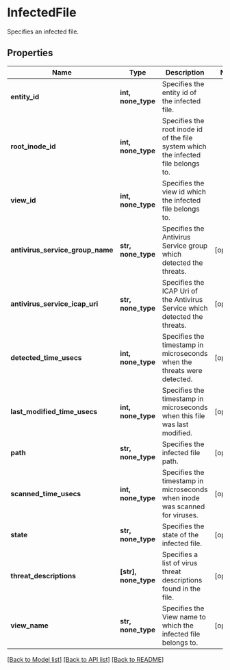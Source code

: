 # InfectedFile

Specifies an infected file.

## Properties
Name | Type | Description | Notes
------------ | ------------- | ------------- | -------------
**entity_id** | **int, none_type** | Specifies the entity id of the infected file. | 
**root_inode_id** | **int, none_type** | Specifies the root inode id of the file system which the infected file belongs to. | 
**view_id** | **int, none_type** | Specifies the view id which the infected file belongs to. | 
**antivirus_service_group_name** | **str, none_type** | Specifies the Antivirus Service group which detected the threats. | [optional] 
**antivirus_service_icap_uri** | **str, none_type** | Specifies the ICAP Uri of the Antivirus Service which detected the threats. | [optional] 
**detected_time_usecs** | **int, none_type** | Specifies the timestamp in microseconds when the threats were detected. | [optional] 
**last_modified_time_usecs** | **int, none_type** | Specifies the timestamp in microseconds when this file was last modified. | [optional] 
**path** | **str, none_type** | Specifies the infected file path. | [optional] 
**scanned_time_usecs** | **int, none_type** | Specifies the timestamp in microseconds when inode was scanned for viruses. | [optional] 
**state** | **str, none_type** | Specifies the state of the infected file. | [optional] 
**threat_descriptions** | **[str], none_type** | Specifies a list of virus threat descriptions found in the file. | [optional] 
**view_name** | **str, none_type** | Specifies the View name to which the infected file belongs to. | [optional] 

[[Back to Model list]](../README.md#documentation-for-models) [[Back to API list]](../README.md#documentation-for-api-endpoints) [[Back to README]](../README.md)


